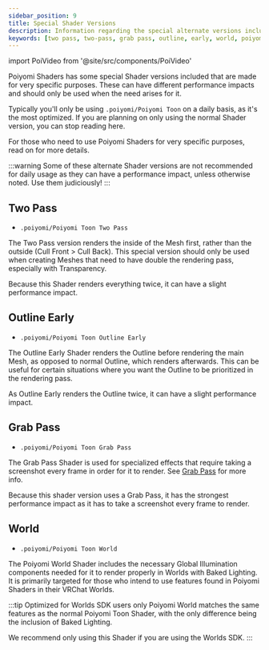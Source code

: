 ```yaml
---
sidebar_position: 9
title: Special Shader Versions
description: Information regarding the special alternate versions included in Poiyomi Shaders, such as Grab Pass and the World Shader.
keywords: [two pass, two-pass, grab pass, outline, early, world, poiyomi, shader]
---
```

import PoiVideo from '@site/src/components/PoiVideo'

Poiyomi Shaders has some special Shader versions included that are made for very specific purposes. These can have different performance impacts and should only be used when the need arises for it.

Typically you'll only be using `.poiyomi/Poiyomi Toon` on a daily basis, as it's the most optimized. If you are planning on only using the normal Shader version, you can stop reading here.

For those who need to use Poiyomi Shaders for very specific purposes, read on for more details.

:::warning
Some of these alternate Shader versions are not recommended for daily usage as they can have a performance impact, unless otherwise noted. Use them judiciously!
:::

## Two Pass

- `.poiyomi/Poiyomi Toon Two Pass`

The Two Pass version renders the inside of the Mesh first, rather than the outside (Cull Front > Cull Back). This special version should only be used when creating Meshes that need to have double the rendering pass, especially with Transparency.

Because this Shader renders everything twice, it can have a slight performance impact.

## Outline Early

- `.poiyomi/Poiyomi Toon Outline Early`

The Outline Early Shader renders the Outline before rendering the main Mesh, as opposed to normal Outline, which renders afterwards. This can be useful for certain situations where you want the Outline to be prioritized in the rendering pass.

As Outline Early renders the Outline twice, it can have a slight performance impact.

## Grab Pass

- `.poiyomi/Poiyomi Toon Grab Pass`

The Grab Pass Shader is used for specialized effects that require taking a screenshot every frame in order for it to render. See [Grab Pass](../grabpass/grabpass.md) for more info.

Because this shader version uses a Grab Pass, it has the strongest performance impact as it has to take a screenshot every frame to render.

## World

- `.poiyomi/Poiyomi Toon World`

The Poiyomi World Shader includes the necessary Global Illumination components needed for it to render properly in Worlds with Baked Lighting. It is primarily targeted for those who intend to use features found in Poiyomi Shaders in their VRChat Worlds.

:::tip Optimized for Worlds SDK users only
Poiyomi World matches the same features as the normal Poiyomi Toon Shader, with the only difference being the inclusion of Baked Lighting.

We recommend only using this Shader if you are using the Worlds SDK.
:::